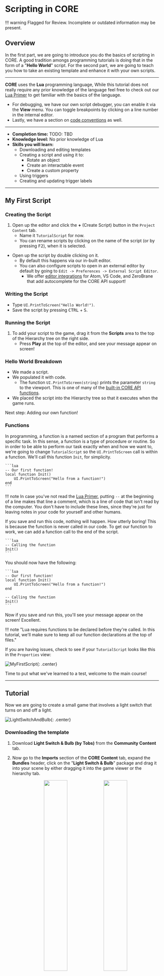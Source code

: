 # Scripting in CORE

!!! warning
    Flagged for Review.
    Incomplete or outdated information may be present.

## Overview

In the first part, we are going to introduce you do the basics of scripting in CORE. A good tradition amongs programming tutorials is doing that in the form of a "**Hello World**" script. For the second part, we are going to teach you how to take an existing template and enhance it with your own scripts.

---

**CORE** uses the **Lua** programming language, While this tutorial does not really require any prior knowledge of the language feel free to check out our [Lua Primer](lua_reference.md) to get familiar with the basics of the language.

* For debugging, we have our own script debugger, you can enable it via the **View** menu.
    You can toggle breakpoints by clicking on a line number in the internal editor.
* Lastly, we have a section on [code conventions](lua_style_guide.md) as well.

---

* **Completion time:** TODO: TBD
* **Knowledge level:** No prior knowledge of Lua
* **Skills you will learn:**
    * Downloading and editing templates
    * Creating a script and using it to:
        * Rotate an object
        * Create an interactable event
        * Create a custom property
    * Using triggers
    * Creating and updating trigger labels

---

## My First Script

### Creating the Script

1. Open up the editor and click the **+** (Create Script) button in the `Project Content` tab.
    * Name it `TutorialScript` for now.
    * You can rename scripts by clicking on the name of the script (or by pressing <kbd>F2</kbd>), when it is selected.

* Open up the script by double clicking on it.
    * By default this happens via our in-built editor.
    * You can also configure scripts to open in an external editor by default by going to `Edit -> Preferences -> External Script Editor`.
        * We offer [editor integrations](../../extensions.md) for Atom, VS Code, and ZeroBrane that add autocomplete for the CORE API support!

### Writing the Script

* Type `UI.PrintToScreen("Hello World!")`.
* Save the script by pressing <kbd>CTRL</kbd> + <kbd>S</kbd>.

### Running the Script

1. To add your script to the game, drag it from the **Scripts** area to the top of the Hierarchy tree on the right side.
    * Press **Play** at the top of the editor, and see your message appear on screen!

### Hello World Breakdown

* We made a script.
* We populated it with code.
    * The function `UI.PrintToScreen(string)` prints the parameter `string` to the viewport. This is one of many of the [built-in CORE API functions](../../core_api.md).
* We placed the script into the Hierarchy tree so that it executes when the game runs.

Next step: Adding our own function!

### Functions

In programming, a function is a named section of a program that performs a specific task. In this sense, a function is a type of procedure or routine.
So in order to be able to perform our task exactly when and how we want to, we're going to change `TutorialScript` so the `UI.PrintToScreen` call is within a function. We'll call this function `Init`, for simplicity.

    ```lua
    -- Our first function!
    local function Init()
        UI.PrintToScreen("Hello from a function!")
    end
    ```

!!! note
    In case you've not read the [Lua Primer](lua_reference.md), putting `--` at the beginning of a line makes that line a comment, which is a line of code that isn't read by the computer. You don't have to include these lines, since they're just for leaving notes in your code for yourself and other humans.

If you save and run this code, nothing will happen. How utterly boring! This is because the function is never called in our code. To get our function to work, we can add a function call to the end of the script.

    ```lua
    -- Calling the function
    Init()
    ```

You should now have the following:

    ```lua
    -- Our first function!
    local function Init()
        UI.PrintToScreen("Hello from a function!")
    end

    -- Calling the function
    Init()
    ```

Now if you save and run this, you'll see your message appear on the screen! Excellent.

!!! note "Lua requires functions to be declared before they're called. In this tutorial, we'll make sure to keep all our function declarations at the top of files."

If you are having issues, check to see if your `TutorialScript` looks like this in the `Properties` view:

![MyFirstScript](../../img/scripting/MyFirstScript.png "image_tooltip"){: .center}

Time to put what we've learned to a test, welcome to the main course!

---

## Tutorial

Now we are going to create a small game that involves a light switch that turns on and off a light.

![LightSwitchAndBulb](../../img/LightBulb/image9.png "image_tooltip"){: .center}

### Downloading the template

1. Download **Light Switch & Bulb (by Tobs)** from the **Community Content** tab.
2. Now go to the **Imports** section of the **CORE Content** tab, expand the **Bundles** header, click on the "**Light Switch & Bulb**" package and drag it into your scene by either dragging it into the game viewer or the hierarchy tab.

    <div align="center">
    <img style="display: inline; width: 40%;" src="../../../img/LightBulb/image22.png" />
    <img style="display: inline; width: 40%;" src="../../../img/LightBulb/image6.png" />
    <p style="font-style: italic">Left: halfway through the ground, in the shade - hard to see. Right: Well lit and constructed - good to go!</p>
    </div>

### Creating a new script

1. Create a new script by clicking the "**+**" button in the **Project Content** tab to the left of the search bar.

    !["LightBulb1"](../../img/LightBulb/image11.png "image_tooltip"){: .center}

2. Name this one "**LightToggleScript**".

3. Save the script by pressing <kbd>CTRL</kbd> + <kbd>S</kbd>. It's important to save your scripts often so you don't lose work in the event of a crash. Scripts don't update in game until you save them, so you won't see any of your new code in action until you save. You cannot save a script while the game is running.

4. In order to make changes to the template, first we need to deinstance it. Right click on the **Light Switch & Bulb** template and select "**Deinstance This Object**" from the drop down menu.

    !["LightBulb1"](../../img/LightBulb/image8.png "image_tooltip"){: .center}

    The template and objects in the template should change from green to teal. Green objects represent objects in a template. Templates are not editable.

    !["LightBulb1"](../../img/LightBulb/image10.png "image_tooltip"){: .center}

    Teal objects represent objects that are part of a template that's been deinstanced - which means you can edit them and move them around in the hierarchy.

5. Drag "**LightToggleScript**" from the **Project Content** tab into the "**Light switch**" folder within the **Light Switch & Bulb** template (as shown in the picture below).

    Make sure the script is first in the "**Light switch**" folder's hierarchy. This makes it easier to find when looking at the hierarchy.

    !["LightBulb1"](../../img/LightBulb/step_1_point_5.png "image_tooltip"){: .center}

### Defining the switch

We want our light switch to function just like it would in real life: the switch will point up or down depending on whether the light is turned on or off. First you'll need to tell the script which object in the scene is the switch, so that it knows what to rotate. You will create a variable that defines what the switch is. It is best practice to define your variables at the beginning of your scripts.

1. Type the following into Line 1 of `LightToggleScript`:

    `local switch = script.parent:GetChildren()[2]`

    `local` tells the script that the following variable should only be accessible from this script rather than being accessible from external scripts, or globally.

    `switch` is our variable name. We can name it anything but it's important to create variables with self-explanatory names so our scripts are easy to read and understand.

    `script.parent` refers to the script's parent - the group or folder the script is placed in. In this case it refers to the **Light switch group**. If we wanted to refer to the entire **Light Switch & Bulb template** we would use `script.parent.parent`.

    `GetChildren()[2]` refers to the second child in a hierarchy. Because this is attached to `script.parent`, the script knows this refers to the second child in our **Light switch group**, which is the object we want to rotate.

    !["LightBulb1"](../../img/LightBulb/step_3_point_1.png "image_tooltip"){: .center}

    `local switch = script.parent:GetChildren()[2]` tells the script we are defining a local variable named `switch` and what object in the hierarchy our new variable corresponds to.

2. Left click on the `Switch` folder and select "**Enable Networking**" from the drop down menu.

    !["LightBulb1"](../../img/LightBulb/image15.png "image_tooltip"){: .center}

    Any time a variable is defined in the script as an object in the hierarchy (like we just did with the `switch` variable) the object in the hierarchy must be marked as networked. You can read more about networking [here](networking_reference.md).

    The `Switch` folder should now read: `Switch (networked)`.

### Rotating the switch

1. We now need to rotate the switch. On a new line, type:

    `switch:RotateTo(Rotation.New(0, 90, 0), 2)`

    * `switch` tells the script to rotate the object attached to this variable.

    * `RotateTo` is an function that tells CORE we want to rotate an object.

    * `Rotation.New` means we are telling the script to rotate our object to a new set of coordinates. You will almost always use `Rotation.New` when rotating an object, but when applicable you can use `Rotation.ZERO` which will rotate the object to `0, 0, 0`.

    * `(0, 90, 0)` are the x, y, and z coordinates (respectively) of where we want our switch to rotate to. We want to rotate our switch up along the y axis by 90 degrees.

    * `2` is the animation duration in seconds.

    Our script should now look like this:

        ```lua hl_lines="3"
        local switch = script.parent:GetChildren()[2]

        switch:RotateTo(Rotation.New(0, 90, 0), 2)
        ```

    Let's press **Play** and see how our switch moves!

    !["LightBulb1"](../../img/LightBulb/image13.png "image_tooltip"){: .center}

    Unfortunately that didn't quite work out the way we wanted… Depending on where in the scene you placed your light switch, it might look like the above animation, where the switch rotated sideways instead of up. That's because we didn't take into account the switch's initial rotation in the scene.

    We want the script to rotate our switch 90 degrees up. But our problem is that the script is rotating the switch globally while we want to rotate it locally; it's changing the switch's global rotation from `(0, 0, 180)` to `(0, 90, 0)`. In order to get the script to rotate the switch the way we want, only along the y axis, it has to know where the switch's starting rotation.

2. Let's create a variable that defines the switch's starting rotation. Go to the line 2 of the code and type:

    `local startingRotation = switch:GetWorldRotation()`

    * `startingRotation` is the name of our new variable that will define the switch's starting rotation.

    * `switch:GetWorldRotation()` tells the script to get the global rotation coordinates of our first variable, `switch`.

    Our script should now look like this:

        ```lua hl_lines="2"
        local switch = script.parent:GetChildren()[2]
        local startingRotation = switch:GetWorldRotation()

        switch:RotateTo(Rotation.New(0, 90, 0), 2)
        ```

    Now that we have the switch's starting rotation set to a variable, we just need to include it in our rotation statement:

    `switch:RotateTo(startingRotation + Rotation.New(0, 90, 0), 2)`

3. Press **Play** and test it out!

    <div align="center"><!-- TODO: Replace with gif -->
    !["LightBulb1"](../../img/LightBulb/image7.png "image_tooltip"){: .center}
    <p style="font-style: italic">Success!</p>
    </div>

### Adding a trigger

We want the player to be able to flip the switch to turn on and off our light. To do this we need a trigger. A trigger defines the area an interaction can take place in. This sounds pretty abstract, but will be clear once we start using one.

1. Create a trigger by going to the **CORE Content** tab, scroll down to **Gameplay Objects** and drag a "**Trigger**" into the world.

    !["LightBulb1"](../../img/LightBulb/trigger.png "image_tooltip"){: .center}

2. In the hierarchy, select it and press <kbd>F</kbd>, this will find the trigger in our viewer. If you can't see the trigger, press <kbd>V</kbd> to enable Gizmo visibility.

    !!! info "Gizmos are outlines that are displayed over objects that are otherwise hard to see, such as triggers, decals, and lights."

3. Drag the trigger over to the light switch. The size of the trigger determines how close a player needs to be to interact with the trigger, as the player will simply have to stand inside the box to be able to activate the trigger.

    !["LightBulb1"](../../img/LightBulb/image20.png "image_tooltip"){: .center}

    This looks like a good size.

4. Look at the properties of the trigger by selecting it within the Hierarchy. Under "**Gameplay**" there is a parameter called "**Interactable**," check the box next to it to enable it. Otherwise we won't be able to interact with the trigger.

    <div align="center">
    !["LightBulb1"](../../img/LightBulb/image17.png "image_tooltip"){: .center}
    </div>

5. Drag the trigger into the **Light switch group**. It should be the 4th child in the group. Since we'll be referencing the trigger in our script, make sure it's marked as networked. Right click on the trigger and select "**Enable Networking**".

    Our hierarchy should now look like this:

    !["LightBulb1"](../../img/LightBulb/step_3_point_5.png "image_tooltip"){: .center}

6. Now we need to tell the script what our trigger is and what should happen when the player interacts with it. Under our `switch` variable definition type:

    `local switchTrigger = script.parent:GetChildren()[4]`

    * `switchTrigger` is the name for our trigger variable.

    * `script.parent:GetChildren()[4]` defines the object we are using as our trigger - the fourth child of the script's parent group.

    Your script should look like this:

        ```lua hl_lines="3"
        local switch = script.parent:GetChildren()[2]
        local startingRotation = switch:GetWorldRotation()
        local switchTrigger = script.parent:GetChildren()[4]

        switch:RotateTo(startingRotation + Rotation.New(0, 90, 0), 2)
        ```

7. Now that the script knows which object we are using as a trigger we need to define what happens when we interact with the trigger.

    After your rotation statement, type:

        ```lua
        local function OnSwitchInteraction()

        end
        ```

    * A `function` is a set of actions that the script carries out every time the function is referenced in the script.

    * `OnSwitchInteraction` is the name of our function.

    * `end` tells the script the function is over.

    This function will define what happens when the player interacts with the trigger.

    Eventually we want the switch to flip up and down when the player interacts with it, turning the light on and off. For now we'll just place our rotate statement inside it, which is just the switch turning down.

8. Cut and paste the rotation statement from line 5 into our `onInteraction` function.
    It should now look like this:

        ```lua hl_lines="6"
        local switch = script.parent:GetChildren()[2]
        local startingRotation = switch:GetWorldRotation()
        local switchTrigger = script.parent:GetChildren()[4]

        local function OnSwitchInteraction()
            switch:RotateTo(startingRotation + Rotation.New(0, 90, 0), 2)
        end
        ```

9. Lastly, you'll need an event statement that tells the script to execute the `OnSwitchInteraction` function when the player interacts with the trigger. At the end of your script type:

    `switchTrigger.interactedEvent:Connect(OnSwitchInteraction)`

    * `switchTrigger` is the name of our trigger.

    * `interactedEvent:Connect()` tells the script every time the player interacts with trigger to execute the function passed to the `Connect()` function.

    * `OnSwitchInteraction` is the name of the function we are connecting.

    Without this statement the script wouldn't know to call the `OnSwitchInteraction` function when the player interacts with the trigger.

    Our script should now look like this:

        ```lua hl_lines="9"
        local switch = script.parent:GetChildren()[2]
        local startingRotation = switch:GetWorldRotation()
        local switchTrigger = script.parent:GetChildren()[4]

        local function OnSwitchInteraction()
            switch:RotateTo(startingRotation + Rotation.New(0, 90, 0), 2)
        end

        -- Connect our event to the trigger
        switchTrigger.interactedEvent:Connect(OnSwitchInteraction)
        ```

10. Press **Play** and see if our trigger is working properly.

    Perfect! When the player presses <kbd>F</kbd> to interact with the trigger, our switch rotates up!

11. Let's speed up the switch's rotation animation now that we have the rotation and trigger working. Change the `2` in the `RotateTo` statement to `0.5`. Now the switch will complete its rotation in 0.5 seconds.

    `switch:RotateTo(startingRotation + Rotation.New(0, 90, 0), 0.5)`

    !!! info "Best Practices: Organizing your code"
        It is important to keep your code organized so it is easily read and understood. You might come back to your project after not working on it for a while, or you might be collaborating with other people; in both cases it is nice to have an explanation of what your functions do. It can also make finding specific functions in your script easier.

        Programmers use comments to define and explain certain parts of their code. See the example below for how you might comment on our current script.

        ```lua hl_lines="7"
        local switch = script.parent:GetChildren()[2]
        local startingRotation = switch:GetWorldRotation()
        local switchTrigger = script.parent:GetChildren()[4]

        -- Rotate the switch when the player interacts with switchTrigger
        local function OnSwitchInteraction()
            switch:RotateTo(startingRotation + Rotation.New(0, 90, 0), 0.5)
        end

        -- Connect our event to the trigger
        switchTrigger.interactedEvent:Connect(OnSwitchInteraction)
        ```

        At CORE, we have our own set of coding conventions which you can read about [here](lua_style_guide.md).

        As our script gets longer, these practices will make our script easier to read and edit.

### Spawning a Light

1. Let's make our light switch a little more functional and have it spawn a light when we interact with the switch.

    Select the **Lighting** category in the **CORE Content** tab. Any of the lights can be used for this tutorial. I'll be using the **Point Light**. Drag the light into your Hierarchy, then adjust the light's smart properties to your liking.

    !["LightBulb1"](../../img/LightBulb/image4.png "image_tooltip"){: .center}

    I turned down the light's `Intensity` because it was very bright in my scene. When you're done making adjustments, right click on the `Point Light` in the Hierarchy and select "**Enable Networking**" under the **Networking** menu.

    Anytime a script interacts with an object or asset the object needs to be networked. (You can learn more about networked objects [here](networking_reference.md).

2. Right click on the `Point Light` in your Hierarchy and select "**Create New Template from This**" under **Templates** in the menu. Let's call our new template "**LightTemplate**".

    !["LightBulb1"](../../img/LightBulb/image16.png "image_tooltip"){: .center}

3. Delete the **LightTemplate** from the Hierarchy. We don't want the light in our scene until we turn on the light switch.

4. Click on our script "**LightToggleScript**" in the Hierarchy and look at the **Properties** tab. Click "**Add Property**" at the bottom of the tab.

    !["LightBulb1"](../../img/LightBulb/image14.png "image_tooltip"){: .center}

5. Choose "**AssetReference**" from the drop down menu. Change "**PropertyName**" to "**Light**" then click "**Add Property**".

    Congrats! You just added your first custom property to a script.

6. Find the template we just made ("**LightTemplate**") in the **Project Content** tab and drag it over to our "**Light**" custom parameter where it says "**Empty**".

    !["LightBulb1"](../../img/LightBulb/image2.png "image_tooltip"){: .center}

7. Now we need to tell the script how to find our light template and to spawn it whenever the player turns on the light.

    First, we add a new variable:

    `local lightTemplate = script:GetCustomProperty("Light")`

    * `lightTemplate` is the name of our variable. Remember we want to keep our names straightforward. Because we will be using this variable to spawn template we just made, we're going to call it `lightTemplate`.

    * `script:GetCustomProperty("Light")` tells the script to look for our scripts custom property called "**Light**" which references our `LightTemplate` object in **Project Content**.

8. Now we need to tell the script to spawn `lightTemplate` when the player interacts with the switch and where to spawn it.

    In our `OnSwitchInteraction` function under our `RotateTo` statement, type:

    `World.SpawnAsset(lightTemplate, Vector3.New(0, 0, 0))`

    * `World` is a [collection of functions](../../core_api/World/TODO:API_DOCS:World) for finding objects in the world.

    * `SpawnAsset` is a function that tells the script we'll be spawning a template or asset, and where to do so

    * `lightTemplate` is the variable we'll be spawning. Because we already defined the variable `lightTemplate`, the script knows to spawn the template attached to the script's custom property "**Light**".

    * `Vector3.New(0, 0, 0)` tells the function where in the scene the script will spawn our template. Currently the script will place our light template at coordinates "0 0 0". We will need to change this part to spawn the light in our light bulb, but for now let's check to see if our new lines of code work.

    Your script should now look like this:

        ```lua hl_lines="4 10"
        local switch = script.parent:GetChildren()[2]
        local startingRotation = switch:GetWorldRotation()
        local switchTrigger = script.parent:GetChildren()[4]
        local lightTemplate = script:GetCustomProperty("Light")

        -- Rotate the switch and spawn a light
        -- when the player interacts with switchTrigger
        local function OnSwitchInteraction()
            switch:RotateTo(startingRotation + Rotation.New(0, 90, 0), 0.5)
            World.SpawnAsset(lightTemplate, Vector3.New(0, 0, 0))
        end

        -- Connect our event to the trigger
        switchTrigger.interactedEvent:Connect(OnSwitchInteraction)
        ```

    Notice how we updated the comment describing what our `OnSwitchInteraction` function does.

9. Press **Play** and interact with the switch. Now press <kbd>TAB</kbd> to pause gameplay and look in the Hierarchy. You should see "**LightTemplate**" at the bottom of the Hierarchy. Depending on where you are in the scene, you may even be able to see the light, which spawned at coordinates "0 0 0".

10. Time to change the spawn location to the light bulb. Click on the **Light Bulb group** in the Hierarchy. See the group named "**Filaments**"? As this group is located in the center of the bulb, it would be the perfect location for our light to spawn at.

    We could look up the global position of the **Filaments** and plug them into our code, but that would mean if we ever moved the light bulb we would have to go into our script and update it - which we might forget to do, resulting in a random floating light in our game.

    Instead we can find the filament's position in the script and use that, which is a lot easier in the long run as we'll be able to move the light bulb anywhere we want without worrying about updating the script every time.

    Let's start with the variables:

        ```lua
        local filaments = World.FindObjectByName("Filaments")
        local bulbPosition = filaments:GetWorldPosition()
        ```

    * `filaments` is the name of our variable defining which objects are the filaments in our scene.

    * `FindObjectByName` is a CORE function to find objects you wish to reference. Very hande if they are nested deep within many groups and folders. We could have defined filaments as

            ```lua
            local lightBulbFolder = script.parent.parent:GetChildren()[1]
            local filaments = lightBulbFolder:GetChildren()[1]
            ```

        but `FindObjectByName` does the same thing with less lines of code.

    * `Filaments` is the name of the object in the hierarchy we want to reference. If you have many objects in your game named the same thing, the script will use the first one it finds. If we made a copy of the **filaments** group in the same folder, the script would use whichever one comes first in the hierarchy (i.e. the first child of the folder will be chosen over the second child, how mean.).

    * `bulbPosition` is the name of our variable defining where we want the light placed.

    * `filaments:GetWorldPosition()` gets the coordinates of our filament object.

11. We now need to update our `SpawnAsset` function to spawn the light wherever the **Filaments** are. Find our `SpawnAsset` function and change `Vector3.New(0, 0, 0)` to `bulbPosition`. Our script should now look like this:

        ```lua hl_lines="4 5 12"
        local switch = script.parent:GetChildren()[2]
        local startingRotation = switch:GetWorldRotation()
        local switchTrigger = script.parent:GetChildren()[4]
        local lightTemplate = script:GetCustomProperty("Light")
        local filaments = World.FindObjectByName("Filaments")
        local bulbPosition = filaments:GetWorldPosition()

        -- Rotate the switch and spawn a light
        -- when the player interacts with switchTrigger
        local function OnSwitchInteraction()
            switch:RotateTo(startingRotation + Rotation.New(0, 90, 0), 0.5)
            World.SpawnAsset(lightTemplate, bulbPosition)
        end

        -- Connect our event to the trigger
        switchTrigger.interactedEvent:Connect(OnSwitchInteraction)
        ```

12. Press **Play** and test out the script.

    <div align="center"><!-- TODO: Replace with gif -->
    !["LightBulb1"](../../img/LightBulb/image3.png "image_tooltip"){: .center}
    <p style="font-style: italic">Excellent!</a>
    </div>

You've turned on the light. If you keep interacting with the light switch you'll notice it continually spawns lights, making the light bulb brighter and brighter. Which is fine if that's what you wanted (and you're not the one footing the electric bill) but we want to flip the switch and turn off the light.

### Turning the switch off

1. In order to turn the switch off again, we need to create a variable that keeps track of whether the switch is on or off.

    As always, we start with the variables:

    `local isLightOn = false`

    * `isLightOn` is the name of the variable we'll use to keep track of the switch being on and off. Because we start with the switch off, `false`is the starting state for the switch.

2. Next, we need to tell the script to set `isLightOn` to `true`, when we turn on the light. In the `OnSwitchInteraction` function, type:

    `isLightOn = not isLightOn`

    * Instead of just setting `isLightOn` to `true`, this tells the script to change `isLightOn` to whatever it is NOT set to. If `isLightOn` is `false` it sets it to `true`, and vice versa. In other words, the value is toggled to the state it is not currently at.

3. Let's see if our script correctly toggles between `isLightOn = false` and `isLightOn = true` when the player interacts with the switch. Anywhere in our `OnSwitchInteraction` function type:

    `print(isLightOn)`

    * `print` tells the script to print to the event log.

    * `isLightOn` is the variable that will be printing.

    It doesn't matter where in the function you typed this as we'll delete this later. Right now we only want to know if the switch is correctly toggling our `isLightOn` variable.

    Open up the **Event Log** tab from the **View** menu in the top bar. Keep this open and press **Play**. Interact with the switch. The Event Log should print `true` or `false` every time you interact with the light switch. You can delete the `print` statement now.

    Now the script needs to know what to do specifically when the switch is on, and when it is not. We need an if statement for this. In the `OnSwitchInteraction` function, after `isLightOn = not isLightOn` type:

        ```lua
        if not isLightOn then

        end
        ```

    * `if` statements are handy when you need a certain series of actions to happen when a certain set of conditions is true. Here is an example of how this might apply to a real life situation:

            ```lua
            if door == unlocked then
                Enter()
            end
            ```

    * `not isLightOn` is the condition that must be met in order to execute the script inside our if statement.

    * `then` signifies the start of the code that will be performed if the conditions of the `if` statement are met.

    * `end` tells the script the `if` statement is over.

    Place the `switch:RotateTo` statement and the `World.SpawnAsset` function inside of your new `if` statement. Your `OnSwitchInteraction` function should now look like this:

        ```lua hl_lines="2 4 7"
        local function OnSwitchInteraction()
            local isLightOn = not isLightOn

            if not isLightOn then
                switch:RotateTo(startingRotation + Rotation.New(0, 90, 0), 0.5)
                World.SpawnAsset(lightTemplate, bulbPosition)
            end
        end
        ```

4. Press **Play** and make sure everything still works.

    A light should have spawned every other time you interacted with the switch, instead of every time. The light is only spawning when we toggle `isLightOn` to `false`. Progress!

5. The next step is to tell the script to turn the switch downwards when the light is off. Under our `World.SpawnAsset` function and between `end`, type:

        ```lua
        else
            switch:RotateTo(startingRotation, 0.5)
        ```

    * `else` is used in an `if` statement to tell the script if the if conditions are not true, do the following instead. To use our door example from before:

            ```lua
            if door == unlocked then
                Enter()
            else
                UnlockDoor()
            end
            ```

    * `switch:RotateTo` tells the script to rotate our switch variable. The switch needs to rotate to its original downwards position, since we defined its initial rotation as `startingRotation`, we can simply plug `startingRotation` into our rotation statement.

    * `0.5` is the time in seconds it takes to complete the action.

    Your `OnSwitchInteraction` function should now look like this:

        ```lua hl_lines="7 8"
        local function OnSwitchInteraction()
            local isLightOn = not isLightOn

            if not isLightOn then
                switch:RotateTo(startingRotation + Rotation.New(0, 90, 0), 0.5)
                World.SpawnAsset(lightTemplate, bulbPosition)
            else
                switch:RotateTo(startingRotation, 0.5)
            end
        end
        ```

6. Press **Play** to see if your `else` statement works. The switch should now rotate up when first interacted with, then down on your second interaction with it.  However, we still need to despawn the light when the light switch is turned off.

### Turning the light off

1. In order to turn off the light, you first need to define the light after it is spawned. When the **LightTemplate** is spawned, it shows up at the bottom of the Hierarchy. In your `else` statement, after the `RotateTo` line, type the following:

    `local spawnedLight = World.FindObjectByName("LightTemplate")`

    * `spawnedLight` is the name we are giving to the light we have just spawned.

    * `World.FindObjectByName("LightTemplate")` tells the script to search through the Hierarchy until it finds the first object named "LightTemplate".

    * `"LightTemplate"` is the name of our spawned light.

2. Now that you have defined our spawned light, you can tell the script to destroy it when the switch is turned off. Under the statement you just wrote, type:

    `spawnedLight:Destroy()`

    * `spawnedLight` is the variable we just defined representing the LightTemplate spawned when the light switch is turned on.

    * `Destroy()` is a function used to delete objects from a scene.

    Your `OnSwitchInteraction` function should now look like this:

        ```lua hl_lines="13 14"
        -- Rotate the switch and turn on and off the light
        -- when the player interacts with switchTrigger
        local function OnSwitchInteraction()
            local isLightOn = not isLightOn

            -- Turning the light on
            if not isLightOn then
                switch:RotateTo(startingRotation + Rotation.New(0, 90, 0), 0.5)
                World.SpawnAsset(lightTemplate, bulbPosition)
            -- Turning the light off
            else
                switch:RotateTo(startingRotation, 0.5)
                local spawnedLight = World.FindObjectByName("LightTemplate")
                spawnedLight:Destroy()
            end
        end
        ```

    Notice how I updated the comment describing what the `OnSwitchInteraction` function does, and added some additional comment in the function for further clarity.

3. Let's test out the script. You can now turn on and off the switch and the light turns on and off with it. Everything works as it should, great!

### Adding interaction labels

1. Right now, the light switch trigger simply says, "**Interact**". You can add more polish to a project by changing the interaction label to say something relevant to the trigger interaction.

    Let's change the label to say "**Turn Off**" or "**Turn On**" depending on whether the light is on or off.

    There are two ways to change a trigger's label, by going to the trigger's properties tab and simply editing the **Interaction Label** field, or with a script.

    !["LightBulb1"](../../img/LightBulb/image12.png "image_tooltip"){: .center}

    Editing the **Interaction Field** property is great for when your label will always say the same thing, no matter what. Because we want to create a label that changes based on whether the switch is already on or off, we'll use our script to update the label.

    In your script, before the `OnSwitchInteraction` function, type:

    `switchTrigger.interactionLabel = "Turn On"`

    * `switchTrigger` is the name of the trigger we are editing the label of.

    * `interactionLabel` is the property of the trigger we are editing.

    * `"Turn On"` is a text string, basically what the label will say.

    * `=` is an assignment, meaning we are setting a property to what comes afterwards

2. Press **Play** to see if the label changed from **Interact** to **Turn On**.

    Now we just need to create a function that updates the label based on whether the light is on or off. Around your `interactionLabel` statement, add the following:

        ```lua
        -- Update light switch's label
        local function UpdateLabel()

        end
        ```

    Your script should now look like this:

        ```lua hl_lines="8 9 11"
        local switch = script.parent:GetChildren()[2]
        local startingRotation = switch:GetWorldRotation()
        local switchTrigger = script.parent:GetChildren()[4]
        local lightTemplate = script:GetCustomProperty("Light")
        local filaments = World.FindObjectByName("Filaments")
        local bulbPosition = filaments:GetWorldPosition()

        -- Update light switch's label
        local function UpdateLabel()
            switchTrigger.interactionLabel = "Turn On"
        end

        -- Rotate the switch and spawn a light
        -- when the player interacts with switchTrigger
        local function OnSwitchInteraction()
            local isLightOn = not isLightOn

            -- Turning the light on
            if not isLightOn then
                switch:RotateTo(startingRotation + Rotation.New(0, 90, 0), 0.5)
                World.SpawnAsset(lightTemplate, bulbPosition)
            -- Turning the light off
            else
                switch:RotateTo(startingRotation, 0.5)
                local spawnedLight = World.FindObjectByName("LightTemplate")
                spawnedLight:Destroy()
            end
        end

        -- Connect our event to the trigger
        switchTrigger.interactedEvent:Connect(OnSwitchInteraction)
        ```

3. Press **Play**. Notice how the interaction label now says **Interact** instead of **Turn On**. This is because the line of code changing the label to **Turn On** is now in a function that isn't called on in the script. The script won't run the function until we tell it to. Right now we have only defined what the function does, but we haven't told the script when to run it.

4. Below your `switchTrigger.interactedEvent:Connect()` line, add:

        ```lua
        UpdateLabel()
        ```

        Like this:

        ```lua hl_lines="4"
        -- Connect our event to the trigger
        switchTrigger.interactedEvent:Connect(OnSwitchInteraction)

        UpdateLabel()
        ```

5. Press **Play**. The label should now display **Turn On** again.

6. In order to change the label from "Turn On" to "Turn Off" based on if the light is on or not we'll need an `if` statement. In the `UpdateLabel()` function write:

        ```lua
        if isLightOn == false then

        end
        ```

    * `if … then` is the syntax needed for our `if` statement.

    * `isLightOn == false` is the condition that must be met in order to execute the `if` statement.

    * `end` means the `if` statement is done.

7. If `isLightOn` is set to `true`, that means the light is off - so our interaction label should say **Turn On**. Cut and paste the **interactionLabel** line into this `if`statement. Now the `UpdateLabel()` function should look like this:

        ```lua hl_lines="2 4"
        local function UpdateLabel()
            if isLightOn == false then
                switchTrigger.interactionLabel = "Turn On"
            end
        end
        ```

    The script still doesn't say what to do when the light is on. Let's add another `interactionLabel` assignment that makes it say **Turn Off** and an `else` condition to our `if` statement. Under the **Turn On** `interactionLabel` statement and before the `end` line, type:

        ```lua
        else
            switchTrigger.interactionLabel = "Turn Off"
        ```

    Anytime `isLightOn` is not equal to `false`, the label will say **Turn Off**. The whole function should look like this now:

        ```lua hl_lines="4 5"
        local function UpdateLabel()
            if isLightOn == false then
                switchTrigger.interactionLabel = "Turn On"
            else
                switchTrigger.interactionLabel = "Turn Off"
            end
        end
        ```

8. Press **Play** to test it out.

    The label still says **Turn On** even when the light is on. That is because the script only executes our `UpdateLabel()` function once. It doesn't know to change the label when we interact with the switch. This can be solved simply by adding another call to `UpdateLabel()` to our `OnSwitchInteraction` function.

9. Type `UpdateLabel()` before the `end` of the function and after the `if` statement within it. The `OnSwitchInteraction` function should now look like:

        ```lua hl_lines="15"
        local function OnSwitchInteraction()
            local isLightOn = not isLightOn

            -- Turns the light on
            if not isLightOn then
                switch:RotateTo(startingRotation + Rotation.New(0, 90, 0), 0.5)
                World.SpawnAsset(lightTemplate, bulbPosition)
            -- Turns the light off
            else
                switch:RotateTo(startingRotation, 0.5)
                local spawnedLight = World.FindObjectByName("LightTemplate")
                spawnedLight:Destroy()
            end

            UpdateLabel()
        end
        ```

10. Press **Play**. Now the label should update every time you interact with the light switch.

<div align="center" style="font-weight: bold; margin-top: 50px;">Congrats! You've just created your first game on CORE!</div>

## Summary

You've now learned how a script can move and interact with objects within your scene using triggers and custom properties. You've also picked up a few programming concepts like functions and when to use `if` statements. Hopefully you feel a little more comfortable with coding and your next Lua project won't be so intimidating!

As a reference, here's how your full script should look like at the end:

    ```lua
    local switch = script.parent:GetChildren()[2]
    local startingRotation = switch:GetWorldRotation()
    local switchTrigger = script.parent:GetChildren()[4]
    local lightTemplate = script:GetCustomProperty("Light")
    local filaments = World.FindObjectByName("Filaments")
    local bulbPosition = filaments:GetWorldPosition()
    local isLightOn = false

    -- Update light switch's label
    local function UpdateLabel()
        if isLightOn == false then
            switchTrigger.interactionLabel = "Turn On"
        else
            switchTrigger.interactionLabel = "Turn Off"
        end
    end

    -- Rotate the switch and spawn a light
    -- when the player interacts with switchTrigger
    local function OnSwitchInteraction()
        isLightOn = not isLightOn

        -- Turns the light on
        if not isLightOn then
            switch:RotateTo(startingRotation + Rotation.New(0, 90, 0), 0.5)
            World.SpawnAsset(lightTemplate, bulbPosition)
        -- Turns the light off
        else
            switch:RotateTo(startingRotation, 0.5)
            local spawnedLight = World.FindObjectByName("LightTemplate")
            spawnedLight:Destroy()
        end

        UpdateLabel()
    end

    -- Connect our event to the trigger
    switchTrigger.interactedEvent:Connect(OnSwitchInteraction)

    UpdateLabel()
    ```
